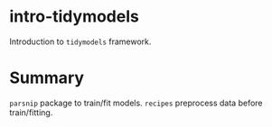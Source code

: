 # intro-tidymodels
Introduction to `tidymodels` framework.

# Summary
`parsnip` package to train/fit models.
`recipes` preprocess data before train/fitting.
